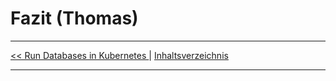 # Fazit (Thomas)

---

[<< Run Databases in Kubernetes ](4_dbInK8s.md) | [Inhaltsverzeichnis](0_title.md)

---
